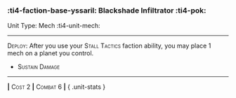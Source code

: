 ### :ti4-faction-base-yssaril: **Blackshade Infiltrator** :ti4-pok:

Unit Type: Mech :ti4-unit-mech:

---

<span style="font-variant:small-caps;">Deploy</span>: After you use your <span style="font-variant:small-caps;">Stall Tactics</span> faction ability, you may place 1 mech on a planet you control.

* <span style="font-variant:small-caps;">Sustain Damage</span> 

---

__|__ <span style="font-variant:small-caps;">Cost 2</span> __|__ <span style="font-variant:small-caps;">Combat 6</span> __|__
{ .unit-stats }
